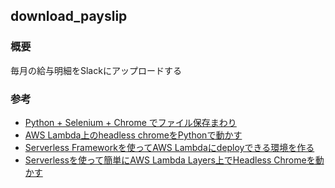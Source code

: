 ## download_payslip

### 概要

毎月の給与明細をSlackにアップロードする


### 参考
- [Python + Selenium + Chrome でファイル保存まわり](https://qiita.com/memakura/items/f80d2e2c59514cfc14c9)
- [AWS Lambda上のheadless chromeをPythonで動かす](https://qiita.com/nabehide/items/754eb7b7e9fff9a1047d)
- [Serverless Frameworkを使ってAWS Lambdaにdeployできる環境を作る](https://qiita.com/junara/items/b4a2c416b2f8f2a953ab)
- [Serverlessを使って簡単にAWS Lambda Layers上でHeadless Chromeを動かす](https://blog.ikedaosushi.com/entry/2018/12/22/231421)